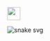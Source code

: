 <img src="https://raw.githubusercontent.com/MartinHeinz/MartinHeinz/master/wave.gif" width="30px">

![snake svg](https://github.com/wavescats/wavescats/blob/output/github-contribution-grid-snake.svg)
